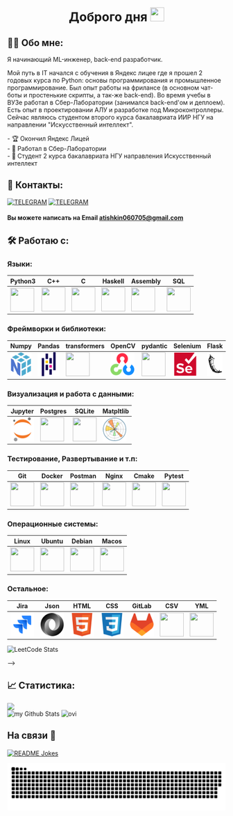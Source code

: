 <h1 align="center">Доброго дня
<img src="https://github.com/blackcater/blackcater/raw/main/images/Hi.gif" height="32" width="32"/></h1>

## 👨‍💻 Обо мне:

Я начинающий ML-инженер, back-end разработчик.

Мой путь в IT начался с обучения в Яндекс лицее где я прошел 2 годовых курса по Python: основы программирования и
промышленное программирование.
Был опыт работы на фрилансе (в основном чат-боты и простенькие скрипты, а так-же back-end).
Во время учебы в ВУЗе работал в Сбер-Лаборатории (занимался back-end'ом и деплоем).
Есть опыт в проектировании АЛУ и разработке под Микроконтроллеры.
Сейчас являюсь студентом второго курса бакалавриата ИИР НГУ на направлении "Искусственный интеллект".

<p>- 🏆 Окончил Яндекс Лицей<br>- 💼 Работал в Сбер-Лаборатории<br>- 📙 Cтудент 2 курса бакалавриата НГУ направления Искусственный интеллект
</p>

## 📡 Контакты:

<!--
Social networks buttons with links
-->
<a href="https://t.me/Lizarcon" target="_blank"><img src="https://img.shields.io/badge/Telegram-2CA5E0?style=for-the-badge&logo=telegram&logoColor=white" alt="TELEGRAM"></a>
<a href="https://vk.com/walker15363" target="_blank"><img src="https://img.shields.io/badge/-Vkontakte-003f5c?style=for-the-badge&logo=Vk" alt="TELEGRAM"></a>

#### Вы можете написать на Email [atishkin060705@gmail.com]()

## 🛠 Работаю с:

<div>

<!--
<img src="" width="55" height="55"/>
-->

### Языки:

| Python3                                                                                  | C++                                                                    | C                                                                    | Haskell                                                                    | Assembly                                                                                                                                   | SQL                                                                    |
|------------------------------------------------------------------------------------------|------------------------------------------------------------------------|----------------------------------------------------------------------|----------------------------------------------------------------------------|--------------------------------------------------------------------------------------------------------------------------------------------|------------------------------------------------------------------------|
| <img src="https://skillicons.dev/icons?i=python" width="55" height="55" align="center"/> | <img src="https://skillicons.dev/icons?i=cpp" width="55" height="55"/> | <img src="https://skillicons.dev/icons?i=c" width="55" height="55"/> | <img src="https://skillicons.dev/icons?i=haskell" width="55" height="55"/> | <img src="https://user-images.githubusercontent.com/103866722/177873824-ac727cae-29d5-406d-87de-93bb2bf21f02.png" width="55" height="55"/> | <img src="https://icons.veryicon.com/png/o/application/it-software-development-career/sql-language.png" width="55" height="55"/> |

### Фреймворки и библиотеки:

| Numpy                                                                                                                                                          | Pandas                                                                                                                                                           | transformers                                                                                          | OpenCV                                                                                                                                                           | pydantic                                                                                        | Selenium                                                                                                                                                             | Flask                                                                                                                                                          | Pygame                                                                                        | PyQt5                                                                                                                                                    |
|----------------------------------------------------------------------------------------------------------------------------------------------------------------|------------------------------------------------------------------------------------------------------------------------------------------------------------------|-------------------------------------------------------------------------------------------------------|------------------------------------------------------------------------------------------------------------------------------------------------------------------|-------------------------------------------------------------------------------------------------|----------------------------------------------------------------------------------------------------------------------------------------------------------------------|----------------------------------------------------------------------------------------------------------------------------------------------------------------|-----------------------------------------------------------------------------------------------|----------------------------------------------------------------------------------------------------------------------------------------------------------|
| <img src="https://raw.githubusercontent.com/devicons/devicon/6910f0503efdd315c8f9b858234310c06e04d9c0/icons/numpy/numpy-original.svg" width="55" height="55"/> | <img src="https://raw.githubusercontent.com/devicons/devicon/6910f0503efdd315c8f9b858234310c06e04d9c0/icons/pandas/pandas-original.svg" width="55" height="55"/> | <img src="https://huggingface.co/front/assets/huggingface_logo-noborder.svg" width="55" height="55"/> | <img src="https://raw.githubusercontent.com/devicons/devicon/6910f0503efdd315c8f9b858234310c06e04d9c0/icons/opencv/opencv-original.svg" width="55" height="55"/> | <img src="https://avatars.githubusercontent.com/u/110818415?s=200&v=4" width="55" height="55"/> | <img src="https://raw.githubusercontent.com/devicons/devicon/6910f0503efdd315c8f9b858234310c06e04d9c0/icons/selenium/selenium-original.svg" width="55" height="55"/> | <img src="https://raw.githubusercontent.com/devicons/devicon/6910f0503efdd315c8f9b858234310c06e04d9c0/icons/flask/flask-original.svg" width="55" height="55"/> | <img src="https://avatars.githubusercontent.com/u/20628127?s=48&v=4" width="55" height="55"/> | <img src="https://raw.githubusercontent.com/devicons/devicon/6910f0503efdd315c8f9b858234310c06e04d9c0/icons/qt/qt-original.svg" width="55" height="55"/> |

### Визуализация и работа с данными:

| Jupyter                                                                                                                                                            | Postgres                                                                    | SQLite                                                                    | Matpltlib                                                                                                                                                                |
|--------------------------------------------------------------------------------------------------------------------------------------------------------------------|-----------------------------------------------------------------------------|---------------------------------------------------------------------------|--------------------------------------------------------------------------------------------------------------------------------------------------------------------------|
| <img src="https://raw.githubusercontent.com/devicons/devicon/6910f0503efdd315c8f9b858234310c06e04d9c0/icons/jupyter/jupyter-original.svg" width="55" height="55"/> | <img src="https://skillicons.dev/icons?i=postgres" width="55" height="55"/> | <img src="https://skillicons.dev/icons?i=sqlite" width="55" height="55"/> | <img src="https://raw.githubusercontent.com/devicons/devicon/6910f0503efdd315c8f9b858234310c06e04d9c0/icons/matplotlib/matplotlib-original.svg" width="55" height="55"/> |

### Тестирование, Развертывание и т.п:

| Git                                                                    | Docker                                                                    | Postman                                                                    | Nginx                                                                    | Cmake                                                                    | Pytest                                                                                    |
|------------------------------------------------------------------------|---------------------------------------------------------------------------|----------------------------------------------------------------------------|--------------------------------------------------------------------------|--------------------------------------------------------------------------|-------------------------------------------------------------------------------------------|
| <img src="https://skillicons.dev/icons?i=git" width="55" height="55"/> | <img src="https://skillicons.dev/icons?i=docker" width="55" height="55"/> | <img src="https://skillicons.dev/icons?i=postman" width="55" height="55"/> | <img src="https://skillicons.dev/icons?i=nginx" width="55" height="55"/> | <img src="https://skillicons.dev/icons?i=cmake" width="55" height="55"/> | <img src="https://docs.pytest.org/en/stable/_static/pytest1.png" width="55" height="55"/> |

### Операционные системы:

| Linux                                                                    | Ubuntu                                                                    | Debian                                                                    | Macos                                                                                                                 |
|--------------------------------------------------------------------------|---------------------------------------------------------------------------|---------------------------------------------------------------------------|-----------------------------------------------------------------------------------------------------------------------|
| <img src="https://skillicons.dev/icons?i=linux" width="55" height="55"/> | <img src="https://skillicons.dev/icons?i=ubuntu" width="55" height="55"/> | <img src="https://skillicons.dev/icons?i=debian" width="55" height="55"/> | <img src="https://upload.wikimedia.org/wikipedia/commons/c/c9/Finder_Icon_macOS_Big_Sur.png" width="55" height="55"/> |

### Остальное:

| Jira                                                                                                                                                         | Json                                                                                                                                                         | HTML                                                                                                                                                           | CSS                                                                                                                                                          | GitLab                                                                                                                                                           | CSV                                                                                         | YML                                                                                           |
|--------------------------------------------------------------------------------------------------------------------------------------------------------------|--------------------------------------------------------------------------------------------------------------------------------------------------------------|----------------------------------------------------------------------------------------------------------------------------------------------------------------|--------------------------------------------------------------------------------------------------------------------------------------------------------------|------------------------------------------------------------------------------------------------------------------------------------------------------------------|---------------------------------------------------------------------------------------------|-----------------------------------------------------------------------------------------------|
| <img src="https://raw.githubusercontent.com/devicons/devicon/6910f0503efdd315c8f9b858234310c06e04d9c0/icons/jira/jira-original.svg" width="55" height="55"/> | <img src="https://raw.githubusercontent.com/devicons/devicon/6910f0503efdd315c8f9b858234310c06e04d9c0/icons/json/json-original.svg" width="55" height="55"/> | <img src="https://raw.githubusercontent.com/devicons/devicon/6910f0503efdd315c8f9b858234310c06e04d9c0/icons/html5/html5-original.svg" width="55" height="55"/> | <img src="https://raw.githubusercontent.com/devicons/devicon/6910f0503efdd315c8f9b858234310c06e04d9c0/icons/css3/css3-original.svg" width="55" height="55"/> | <img src="https://raw.githubusercontent.com/devicons/devicon/6910f0503efdd315c8f9b858234310c06e04d9c0/icons/gitlab/gitlab-original.svg" width="55" height="55"/> | <img src="https://cdn-icons-png.flaticon.com/512/9159/9159105.png" width="55" height="55"/> | <img src="https://cdn-icons-png.flaticon.com/512/10074/10074702.png" width="55" height="55"/> |

</div>


![LeetCode Stats](https://leetcard.jacoblin.cool/atishkin060705?theme=light&font=JetBrains%20Mono)


<!--
## 📚 Статьи на habr:

<!-- BLOG-POST-LIST:START -->
<!-- BLOG-POST-LIST:END -->
-->


## 📈 Статистика:

<!--
Stats
-->
<div align="">
<img align="center" src="https://github-profile-summary-cards.vercel.app/api/cards/profile-details?username=andrei1112111">
<div align="">
<img align="" src="https://github-readme-stats.vercel.app/api?username=andrei1112111&include_all_commits=true&count_private=true&show_icons=true&line_height=20&title_color=5c6d74&icon_color=5c6d74&text_color=5c6d74" alt="my Github Stats"/>
<img align="" src="https://github-readme-stats.vercel.app/api/top-langs?username=andrei1112111&show_icons=true&locale=en&layout=compact&title_color=5c6d74&icon_color=5c6d74&text_color=5c6d74" alt="ovi" />
</div>
</div>

## На связи 🤝

<!--
Rundome joke :)
-->
<a href="https://readme-jokes.vercel.app"><img align="center" src="https://readme-jokes.vercel.app/api" alt="README Jokes"></a>

<!--
![Snake animation](https://raw.githubusercontent.com/sammorozov/sammorozov/93295f8b496a5f6c442757108ce760cd75ad5f9f/assets/github-snake.svg)
-->

<picture>
  <source media="(prefers-color-scheme: dark)" srcset="https://raw.githubusercontent.com/andrei1112111/andrei1112111/output/github-contribution-grid-snake-dark.svg">
  <source media="(prefers-color-scheme: light)" srcset="https://raw.githubusercontent.com/andrei1112111/andrei1112111/output/github-contribution-grid-snake.svg">
  <img alt="github contribution grid snake animation" src="https://raw.githubusercontent.com/andrei1112111/andrei1112111/output/github-contribution-grid-snake.svg">
</picture>

